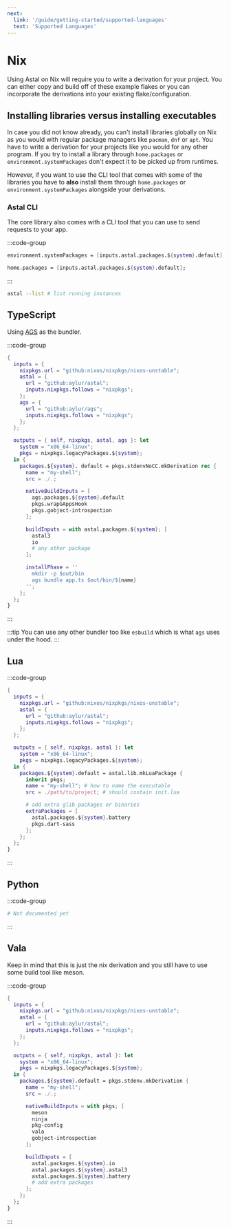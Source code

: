 ```yaml
---
next:
  link: '/guide/getting-started/supported-languages'
  text: 'Supported Languages'
---
```

# Nix

Using Astal on Nix will require you to write a derivation for your project.
You can either copy and build off of these example flakes or you can
incorporate the derivations into your existing flake/configuration.

## Installing libraries versus installing executables

In case you did not know already,
you can't install libraries globally on Nix as you would with regular
package managers like `pacman`, `dnf` or `apt`. You have to write a
derivation for your projects like you would for any other program.
If you try to install a library through `home.packages` or `environment.systemPackages`
don't expect it to be picked up from runtimes.

However, if you want to use the CLI tool that comes with some of the libraries
you have to **also** install them through `home.packages` or `environment.systemPackages`
alongside your derivations.

### Astal CLI

The core library also comes with a CLI tool that you can use to send
requests to your app.

:::code-group

```nix [nixos]
environment.systemPackages = [inputs.astal.packages.${system}.default];
```

```nix [home-manager]
home.packages = [inputs.astal.packages.${system}.default];
```

:::

```sh [astal cli]
astal --list # list running instances
```

## TypeScript

Using [AGS](https://aylur.github.io/ags/) as the bundler.

:::code-group

```nix [<i class="devicon-nixos-plain"></i> flake.nix]
{
  inputs = {
    nixpkgs.url = "github:nixos/nixpkgs/nixos-unstable";
    astal = {
      url = "github:aylur/astal";
      inputs.nixpkgs.follows = "nixpkgs";
    };
    ags = {
      url = "github:aylur/ags";
      inputs.nixpkgs.follows = "nixpkgs";
    };
  };

  outputs = { self, nixpkgs, astal, ags }: let
    system = "x86_64-linux";
    pkgs = nixpkgs.legacyPackages.${system};
  in {
    packages.${system}. default = pkgs.stdenvNoCC.mkDerivation rec {
      name = "my-shell";
      src = ./.;

      nativeBuildInputs = [
        ags.packages.${system}.default
        pkgs.wrapGAppsHook
        pkgs.gobject-introspection
      ];

      buildInputs = with astal.packages.${system}; [
        astal3
        io
        # any other package
      ];

      installPhase = ''
        mkdir -p $out/bin
        ags bundle app.ts $out/bin/${name}
      '';
    };
  };
}
```

:::

:::tip
You can use any other bundler too like `esbuild`
which is what `ags` uses under the hood.
:::

## Lua

:::code-group

```nix [<i class="devicon-nixos-plain"></i> flake.nix]
{
  inputs = {
    nixpkgs.url = "github:nixos/nixpkgs/nixos-unstable";
    astal = {
      url = "github:aylur/astal";
      inputs.nixpkgs.follows = "nixpkgs";
    };
  };

  outputs = { self, nixpkgs, astal }: let
    system = "x86_64-linux";
    pkgs = nixpkgs.legacyPackages.${system};
  in {
    packages.${system}.default = astal.lib.mkLuaPackage {
      inherit pkgs;
      name = "my-shell"; # how to name the executable
      src = ./path/to/project; # should contain init.lua

      # add extra glib packages or binaries
      extraPackages = [
        astal.packages.${system}.battery
        pkgs.dart-sass
      ];
    };
  };
}
```

:::

## Python

:::code-group

```nix [<i class="devicon-nixos-plain"></i> flake.nix]
# Not documented yet
```

:::

## Vala

Keep in mind that this is just the nix derivation
and you still have to use some build tool like meson.

:::code-group

```nix [<i class="devicon-nixos-plain"></i> flake.nix]
{
  inputs = {
    nixpkgs.url = "github:nixos/nixpkgs/nixos-unstable";
    astal = {
      url = "github:aylur/astal";
      inputs.nixpkgs.follows = "nixpkgs";
    };
  };

  outputs = { self, nixpkgs, astal }: let
    system = "x86_64-linux";
    pkgs = nixpkgs.legacyPackages.${system};
  in {
    packages.${system}.default = pkgs.stdenv.mkDerivation {
      name = "my-shell";
      src = ./.;

      nativeBuildInputs = with pkgs; [
        meson
        ninja
        pkg-config
        vala
        gobject-introspection
      ];

      buildInputs = [
        astal.packages.${system}.io
        astal.packages.${system}.astal3
        astal.packages.${system}.battery
        # add extra packages
      ];
    };
  };
}
```

:::
